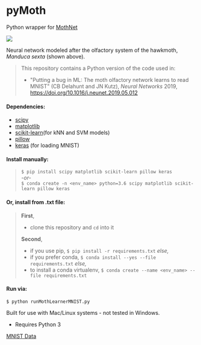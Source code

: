 # pyMoth
Python wrapper for [MothNet](https://github.com/charlesDelahunt/PuttingABugInML)

<img src='https://upload.wikimedia.org/wikipedia/commons/thumb/b/ba/Manduca_brasiliensis_MHNT_CUT_2010_0_12_Boca_de_Mato%2C_Cochoeiras_de_Macacu%2C_rio_de_Janeiro_blanc.jpg/320px-Manduca_brasiliensis_MHNT_CUT_2010_0_12_Boca_de_Mato%2C_Cochoeiras_de_Macacu%2C_rio_de_Janeiro_blanc.jpg'>

Neural network modeled after the olfactory system of the hawkmoth, _Manduca sexta_ (shown above).
> This repository contains a Python version of the code used in:
> - "Putting a bug in ML: The moth olfactory network learns to read MNIST" (CB Delahunt and JN Kutz), _Neural Networks_ 2019, https://doi.org/10.1016/j.neunet.2019.05.012

#### Dependencies:
- [scipy](https://www.scipy.org/)
- [matplotlib](https://matplotlib.org/)
- [scikit-learn](https://scikit-learn.org/)(for kNN and SVM models)
- [pillow](https://pillow.readthedocs.io/en/stable/)
- [keras](https://keras.io/) (for loading MNIST)

#### Install manually:  
> `$ pip install scipy matplotlib scikit-learn pillow keras`  
> *-or-*  
> `$ conda create -n <env_name> python=3.6 scipy matplotlib scikit-learn pillow keras`  

#### Or, install from .txt file:  
> **First**, 
> - clone this repository and `cd` into it  
>
> **Second**, 
> - if you use pip, `$ pip install -r requirements.txt` *else,*   
> - if you prefer conda, `$ conda install --yes --file requirements.txt` *else,* 
> - to install a conda virtualenv, `$ conda create --name <env_name> --file requirements.txt`  

#### Run via:
`$ python runMothLearnerMNIST.py`

Built for use with Mac/Linux systems - not tested in Windows.
- Requires Python 3

[MNIST Data](http://yann.lecun.com/exdb/mnist/)
